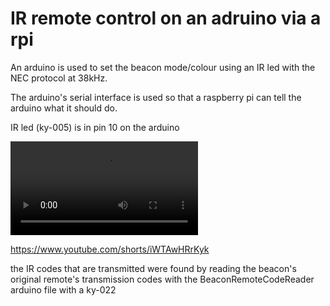 # IR remote control on an adruino via a rpi

An arduino is used to set the beacon mode/colour using an IR led with the NEC protocol at 38kHz.

The arduino's serial interface is used so that a raspberry pi can tell the arduino what it should do.

IR led (ky-005) is in pin 10 on the arduino

<video src="Video.mp4" controls title="Title"></video>

https://www.youtube.com/shorts/iWTAwHRrKyk 

the IR codes that are transmitted were found by reading the beacon's original remote's transmission codes with the BeaconRemoteCodeReader arduino file with a ky-022